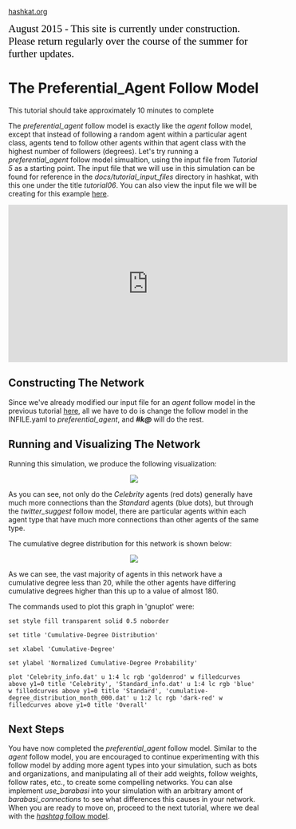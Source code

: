 [hashkat.org](http://hashkat.org)

<span style="color:black; font-family:Georgia; font-size:1.5em;">August 2015 - This site is currently under construction. Please return regularly over the course of the summer for further updates. </span>

# The Preferential_Agent Follow Model

This tutorial should take approximately 10 minutes to complete

The *preferential_agent* follow model is exactly like the *agent* follow model, except that instead of following a random agent within a particular agent class, agents tend to follow other agents within that agent class with the highest number of followers (degrees). Let's try running a *preferential_agent* follow model simualtion, using the input file from *Tutorial 5* as a starting point. The input file that we will use in this simulation can be found for reference in the *docs/tutorial_input_files* directory in hashkat, with this one under the title *tutorial06*. You can also view the input file we will be creating for this example [here](https://github.com/hashkat/hashkat/blob/master/docs/tutorial_input_files/tutorial06/INFILE.yaml).

<iframe width="560" height="315" src="https://www.youtube.com/embed/_YHp19AxtMI" frameborder="0" allowfullscreen></iframe>

## Constructing The Network

Since we've already modified our input file for an *agent* follow model in the previous tutorial [here](https://github.com/hashkat/hashkat/blob/master/docs/tutorial_input_files/tutorial05/INFILE.yaml), all we have to do is change the follow model in the INFILE.yaml to *preferential_agent*, and ***#k@*** will do the rest.

## Running and Visualizing The Network

Running this simulation, we produce the following visualization:

<p align='center'>
<img src='../img/tutorial06/visualization.png'>
</p>

As you can see, not only do the *Celebrity* agents (red dots) generally have much more connections than the *Standard* agents (blue dots), but through the *twitter_suggest* follow model, there are particular agents within each agent type that have much more connections than other agents of the same type.

The cumulative degree distribution for this network is shown below:

<p align='center'>
<img src='../img/tutorial06/cumulative-degree_distribution_month_000.svg'>
</p>

As we can see, the vast majority of agents in this network have a cumulative degree less than 20, while the other agents have differing cumulative degrees higher than this up to a value of almost 180.

The commands used to plot this graph in 'gnuplot' were:

`set style fill transparent solid 0.5 noborder`

`set title 'Cumulative-Degree Distribution'`

`set xlabel 'Cumulative-Degree'`

`set ylabel 'Normalized Cumulative-Degree Probability'`

`plot 'Celebrity_info.dat' u 1:4 lc rgb 'goldenrod' w filledcurves above y1=0 title 'Celebrity', 'Standard_info.dat' u 1:4 lc rgb 'blue' w filledcurves above y1=0 title 'Standard', 'cumulative-degree_distribution_month_000.dat' u 1:2 lc rgb 'dark-red' w filledcurves above y1=0 title 'Overall'`

## Next Steps

You have now completed the *preferential_agent* follow model. Similar to the *agent* follow model, you are encouraged to continue experimenting with this follow model by adding more agent types into your simulation, such as bots and organizations, and manipulating all of their add weights, follow weights, follow rates, etc., to create some compelling networks. You can alse implement *use_barabasi* into your simulation with an arbitrary amont of *barabasi_connections* to see what differences this causes in your network. When you are ready to move on, proceed to the next tutorial, where we deal with the [*hashtag* follow model](http://docs.hashkat.org/en/latest/tutorial07/).